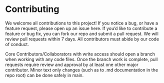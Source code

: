 # Contributing

We welcome all contributions to this project! If you notice a bug, or have a feature request, please open up an issue here. If you’d like to contribute a feature or bug fix, you can fork our repo and submit a pull request. We will review pull requests within 7 days. All contributors must abide by our code of conduct.

Core Contributors/Collaborators with write access should open a branch when working with any code files. Once the branch work is complete, pull requests require review and approval by at least one other major contributor. Minor text only changes (such as to .md documentation in the repo root) can be done safely in main. 
